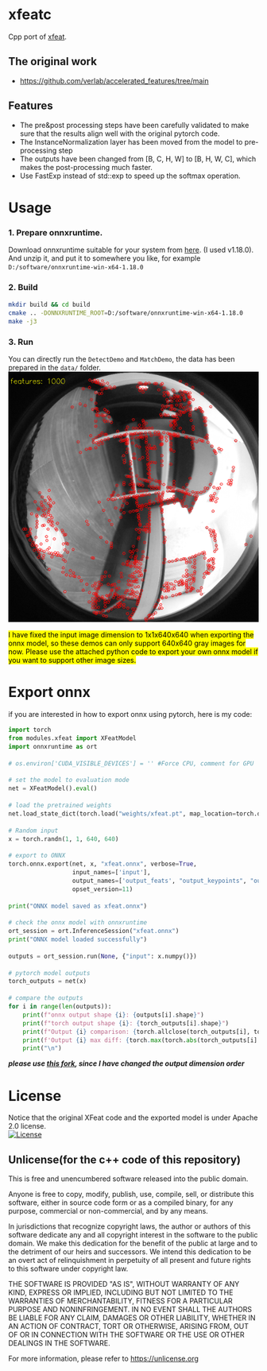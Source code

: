 # xfeatc
Cpp port of [xfeat](https://github.com/verlab/accelerated_features).

## The original work
* https://github.com/verlab/accelerated_features/tree/main

## Features
* The pre&post processing steps have been carefully validated to make sure that the results align well with the original pytorch code.
* The InstanceNormalization layer has been moved from the model to pre-processing step
* The outputs have been changed from [B, C, H, W] to [B, H, W, C], which makes the post-processing much faster.
* Use FastExp instead of std::exp to speed up the softmax operation.

# Usage
### 1. Prepare onnxruntime.    
Download onnxruntime suitable for your system from [here](https://github.com/microsoft/onnxruntime/releases).
  (I used v1.18.0). And unzip it, and put it to somewhere you like, for example `D:/software/onnxruntime-win-x64-1.18.0`

### 2. Build
```bash
mkdir build && cd build
cmake .. -DONNXRUNTIME_ROOT=D:/software/onnxruntime-win-x64-1.18.0
make -j3
```

### 3. Run
You can directly run the `DetectDemo` and `MatchDemo`, the data has been prepared in the `data/` folder.
![](assets/detect_output.png)

<mark> I have fixed the input image dimension to 1x1x640x640 when exporting the onnx model, so these demos can 
only support 640x640 gray images for now. Please use the attached python code to export your own onnx model if you want to support other image sizes.</mark>

# Export onnx
if you are interested in how to export onnx using pytorch, here is my code:

```python
import torch
from modules.xfeat import XFeatModel
import onnxruntime as ort

# os.environ['CUDA_VISIBLE_DEVICES'] = '' #Force CPU, comment for GPU

# set the model to evaluation mode
net = XFeatModel().eval()

# load the pretrained weights
net.load_state_dict(torch.load("weights/xfeat.pt", map_location=torch.device('cpu')))

# Random input
x = torch.randn(1, 1, 640, 640)

# export to ONNX
torch.onnx.export(net, x, "xfeat.onnx", verbose=True,
                  input_names=['input'],
                  output_names=['output_feats', "output_keypoints", "output_heatmap"],
                  opset_version=11)

print("ONNX model saved as xfeat.onnx")

# check the onnx model with onnxruntime
ort_session = ort.InferenceSession("xfeat.onnx")
print("ONNX model loaded successfully")

outputs = ort_session.run(None, {"input": x.numpy()})

# pytorch model outputs
torch_outputs = net(x)

# compare the outputs
for i in range(len(outputs)):
    print(f"onnx output shape {i}: {outputs[i].shape}")
    print(f"torch output shape {i}: {torch_outputs[i].shape}")
    print(f"Output {i} comparison: {torch.allclose(torch_outputs[i], torch.tensor(outputs[i]))}")
    print(f'Output {i} max diff: {torch.max(torch.abs(torch_outputs[i] - torch.tensor(outputs[i])))}')
    print("\n")

```

***please use [this fork](https://github.com/meyiao/accelerated_features/tree/main), since I have changed the output dimension order***

# License
Notice that the original XFeat code and the exported model is under Apache 2.0 license.   
[![License](https://img.shields.io/badge/License-Apache_2.0-blue.svg)](https://github.com/verlab/accelerated_features/blob/main/LICENSE)

## Unlicense(for the c++ code of this repository)
This is free and unencumbered software released into the public domain.

Anyone is free to copy, modify, publish, use, compile, sell, or distribute this software, either in source code form or as a compiled binary, for any purpose, commercial or non-commercial, and by any means.

In jurisdictions that recognize copyright laws, the author or authors of this software dedicate any and all copyright interest in the software to the public domain. We make this dedication for the benefit of the public at large and to the detriment of our heirs and successors. We intend this dedication to be an overt act of relinquishment in perpetuity of all present and future rights to this software under copyright law.

THE SOFTWARE IS PROVIDED "AS IS", WITHOUT WARRANTY OF ANY KIND, EXPRESS OR IMPLIED, INCLUDING BUT NOT LIMITED TO THE WARRANTIES OF MERCHANTABILITY, FITNESS FOR A PARTICULAR PURPOSE AND NONINFRINGEMENT. IN NO EVENT SHALL THE AUTHORS BE LIABLE FOR ANY CLAIM, DAMAGES OR OTHER LIABILITY, WHETHER IN AN ACTION OF CONTRACT, TORT OR OTHERWISE, ARISING FROM, OUT OF OR IN CONNECTION WITH THE SOFTWARE OR THE USE OR OTHER DEALINGS IN THE SOFTWARE.

For more information, please refer to https://unlicense.org


